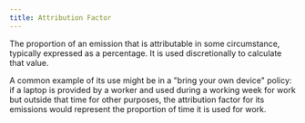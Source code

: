 ```yaml
---
title: Attribution Factor
---
```


The proportion of an emission that is attributable in some circumstance, typically expressed as a percentage. It is used discretionally to calculate that value.

A common example of its use might be in a "bring your own device" policy: if a laptop is provided by a worker and used during a working week for work but outside that time for other purposes, the attribution factor for its emissions would represent the proportion of time it is used for work.